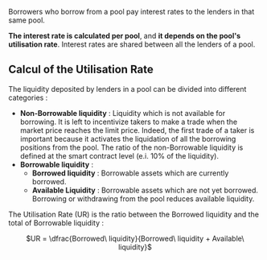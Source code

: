 Borrowers who borrow from a pool pay interest rates to the lenders in that same pool.

**The interest rate is calculated per pool**, and **it depends on the pool's utilisation rate**. Interest rates are shared between all the lenders of a pool.

<h2 style="font-weight: bold;">Calcul of the Utilisation Rate</h2>

The liquidity deposited by lenders in a pool can be divided into different categories :

- **Non-Borrowable liquidity** : Liquidity which is not available for borrowing. It is left to incentivize takers to make a trade when the market price reaches the limit price. Indeed, the first trade of a taker is important because it activates the liquidation of all the borrowing positions from the pool. The ratio of the non-Borrowable liquidity is defined at the smart contract level (e.i. 10% of the liquidity).
- **Borrowable liquidity** :
    - **Borrowed liquidity** : Borrowable assets which are currently borrowed.
    - **Available Liquidity** : Borrowable assets which are not yet borrowed. Borrowing or withdrawing from the pool reduces available liquidity.

The Utilisation Rate (UR) is the ratio between the Borrowed liquidity and the total of Borrowable liquidity :

<center>
$UR = \dfrac{Borrowed\ liquidity}{Borrowed\ liquidity + Available\ liquidity}$
</center>

